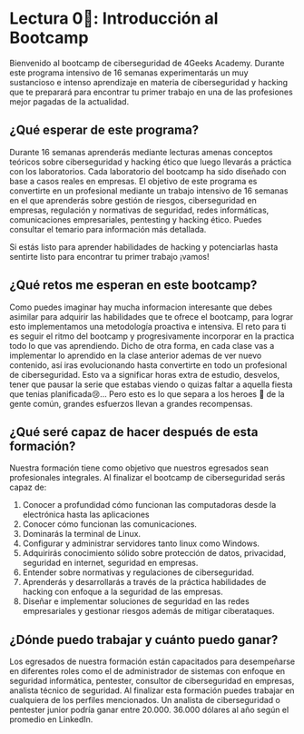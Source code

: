 # Lectura 0📕: Introducción al Bootcamp

Bienvenido al bootcamp de ciberseguridad de 4Geeks Academy. Durante este programa intensivo de 16 semanas experimentarás un muy sustancioso e intenso aprendizaje en materia de ciberseguridad y hacking que te preparará para encontrar tu primer trabajo en una de las profesiones mejor pagadas de la actualidad.

## ¿Qué esperar de este programa?

Durante 16 semanas aprenderás mediante lecturas amenas conceptos teóricos sobre ciberseguridad y hacking ético que luego llevarás a práctica con los laboratorios. Cada laboratorio del bootcamp ha sido diseñado con base a casos reales en empresas. El objetivo de este programa es convertirte en un profesional mediante un trabajo intensivo de 16 semanas en el que aprenderás sobre gestión de riesgos, ciberseguridad en empresas, regulación y normativas de seguridad, redes informáticas, comunicaciones empresariales, pentesting y hacking ético. Puedes consultar el temario para información más detallada.

Si estás listo para aprender habilidades de hacking y potenciarlas hasta sentirte listo para encontrar tu primer trabajo ¡vamos!

## ¿Qué retos me esperan en este bootcamp?

Como puedes imaginar hay mucha informacion interesante que debes asimilar para adquirir las habilidades que te ofrece el bootcamp, para lograr esto implementamos una metodología proactiva e intensiva. El reto para ti es seguir el ritmo del bootcamp y progresivamente incorporar en la practica todo lo que vas aprendiendo. Dicho de otra forma, en cada clase vas a implementar lo aprendido en la clase anterior ademas de ver nuevo contenido, así iras evolucionando hasta convertirte en todo un profesional de ciberseguridad. Esto va a significar horas extra de estudio, desvelos, tener que pausar la serie que estabas viendo o quizas faltar a aquella fiesta que tenias planificada😢... Pero esto es lo que separa a los heroes 🦹 de la gente común, grandes esfuerzos llevan a grandes recompensas.


## ¿Qué seré capaz de hacer después de esta formación?

Nuestra formación tiene como objetivo que nuestros egresados sean profesionales integrales. Al finalizar el bootcamp de ciberseguridad  serás capaz de:

1. Conocer a profundidad cómo funcionan las computadoras desde la electrónica hasta las aplicaciones
2. Conocer cómo funcionan las comunicaciones.
3. Dominarás la terminal de Linux.
4. Configurar y administrar servidores tanto linux como Windows. 
5. Adquirirás conocimiento sólido sobre protección de datos, privacidad, seguridad en internet, seguridad en empresas.
6. Entender sobre normativas y regulaciones de ciberseguridad. 
7. Aprenderás y desarrollarás a través de la práctica habilidades de hacking con enfoque a la seguridad de las empresas. 
8. Diseñar e implementar soluciones de seguridad en las redes empresariales y gestionar riesgos además de mitigar ciberataques. 

## ¿Dónde puedo trabajar y cuánto puedo ganar?

Los egresados de nuestra formación están capacitados para desempeñarse en diferentes roles como el de administrador de sistemas con enfoque en seguridad informática, pentester, consultor de ciberseguridad en empresas, analista técnico de seguridad. Al finalizar esta formación puedes trabajar en cualquiera de los perfiles mencionados. Un analista de ciberseguridad o pentester junior podría ganar entre 20.000. 36.000 dólares al año según el promedio en LinkedIn.